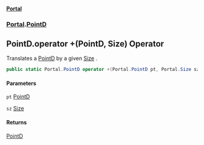 #### [Portal](index.md 'index')
### [Portal](Portal.md 'Portal').[PointD](PointD.md 'Portal.PointD')

## PointD.operator +(PointD, Size) Operator

Translates a [PointD](PointD.md 'Portal.PointD') by a given [Size](Size.md 'Portal.Size') .

```csharp
public static Portal.PointD operator +(Portal.PointD pt, Portal.Size sz);
```
#### Parameters

<a name='Portal.PointD.op_Addition(Portal.PointD,Portal.Size).pt'></a>

`pt` [PointD](PointD.md 'Portal.PointD')

<a name='Portal.PointD.op_Addition(Portal.PointD,Portal.Size).sz'></a>

`sz` [Size](Size.md 'Portal.Size')

#### Returns
[PointD](PointD.md 'Portal.PointD')